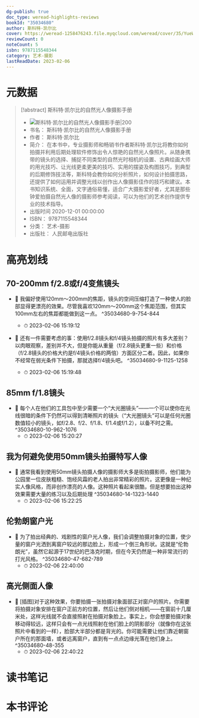 ```yaml
---
dg-publish: true
doc_type: weread-highlights-reviews
bookId: "35034680"
author: 斯科特·凯尔比
cover: https://weread-1258476243.file.myqcloud.com/weread/cover/35/YueWen_35034680/t7_YueWen_35034680.jpg
reviewCount: 0
noteCount: 5
isbn: 9787115548344
category: 艺术-摄影
lastReadDate: 2023-02-06
---
```

# 元数据
> [!abstract] 斯科特·凯尔比的自然光人像摄影手册
> - ![ 斯科特·凯尔比的自然光人像摄影手册|200](https://weread-1258476243.file.myqcloud.com/weread/cover/35/YueWen_35034680/t7_YueWen_35034680.jpg)
> - 书名： 斯科特·凯尔比的自然光人像摄影手册
> - 作者： 斯科特·凯尔比
> - 简介： 在本书中，专业摄影师和畅销书作者斯科特·凯尔比将教你如何拍摄并利用后期处理软件修饰出令人惊艳的自然光人像照片。从随身携带的镜头的选择、捕捉不同类型的自然光时相机的设置、古典绘画大师的用光技巧、让光线更柔更美的技巧、实用的摆姿及构图技巧，到典型的后期修饰技法等，斯科特会教你如何分析照片，如何设计拍摄思路，还提供了如何运用并调整光线以创作出人像摄影佳作的技巧和建议。本书知识系统、全面，文字通俗易懂，适合广大摄影爱好者，尤其是那些钟爱拍摄自然光人像的摄影师参考阅读，可以为他们的艺术创作提供专业的技术指导。
> - 出版时间 2020-12-01 00:00:00
> - ISBN： 9787115548344
> - 分类： 艺术-摄影
> - 出版社： 人民邮电出版社

# 高亮划线

## 70-200mm f/2.8或f/4变焦镜头


- 📌 我偏好使用120mm～200mm的焦距，镜头的空间压缩打造了一种使人的脸部显得更漂亮的效果。尽管我喜欢120mm～200mm这个焦距范围，但其实100mm左右的焦距都能做到这一点。 ^35034680-9-754-844
    - ⏱ 2023-02-06 15:19:12 

- 📌 还有一件需要考虑的事：使用f/2.8镜头和f/4镜头拍摄的照片有多大差别？以肉眼观察，差别并不大，但是你能从重量（f/2.8镜头更重一些）和价格（f/2.8镜头的价格大约是f/4镜头价格的两倍）方面区分二者。因此，如果你不经常在弱光条件下拍摄，那就选择f/4镜头吧。 ^35034680-9-1125-1258
    - ⏱ 2023-02-06 15:19:48 
## 85mm f/1.8镜头


- 📌 每个人在他们的工具包中至少需要一个“大光圈镜头”——一个可以使你在光线很暗的条件下仍然可以得到清晰照片的镜头（“大光圈镜头”可以是任何光圈数值较小的镜头，如f/2.8、f/2、f/1.8、f/1.4或f/1.2），以备不时之需。 ^35034680-10-962-1076
    - ⏱ 2023-02-06 15:20:27 
## 我为何避免使用50mm镜头拍摄特写人像


- 📌 通常我看到使用50mm镜头拍摄人像的摄影师大多是街拍摄影师，他们能为公园里一位皮肤粗糙、饱经风霜的老人拍出非常精彩的照片。这更像是一种纪实人像风格，而非创作漂亮的人像。这种照片看起来很酷，但是想要拍出这种效果需要大量的练习以及后期处理 ^35034680-14-1323-1440
    - ⏱ 2023-02-06 15:22:25 
## 伦勃朗窗户光


- 📌 为了拍出经典的、戏剧性的窗户光人像，我们会调整拍摄对象的位置，使少量的窗户光洒到离窗户较远的那边脸上，形成一个倒三角形状。这就是“伦勃朗光”，虽然它起源于17世纪的巴洛克时期，但在今天仍然是一种非常流行的打光风格。 ^35034680-47-682-789
    - ⏱ 2023-02-06 22:40:00 
## 高光侧面人像


- 📌 [插图]对于这种效果，你要拍摄一张拍摄对象面部正对窗户的照片。你需要将拍摄对象安排在窗户正前方的位置，然后让他们侧对相机——在窗前十几厘米处，这样光线就不会直接照射在拍摄对象脸上。事实上，你会想要拍摄对象移动得较远，这样只会有一点光线照射在他们脸上的阴影部分（就像你在这张照片中看到的一样），脸部大半部分都是背光的。你可能需要让他们靠近朝窗户所在的那面墙，或者远离窗户，直到有一点点边缘光落在他们身上。 ^35034680-48-355
    - ⏱ 2023-02-06 22:40:22 
# 读书笔记

# 本书评论
